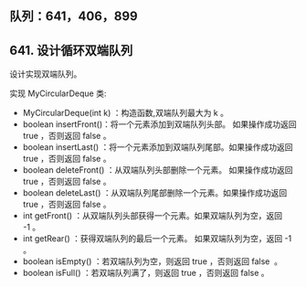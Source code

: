## 队列：641，406，899

## 641. 设计循环双端队列
设计实现双端队列。

实现 MyCircularDeque 类:

- MyCircularDeque(int k) ：构造函数,双端队列最大为 k 。
- boolean insertFront()：将一个元素添加到双端队列头部。 如果操作成功返回 true ，否则返回 false 。
- boolean insertLast() ：将一个元素添加到双端队列尾部。如果操作成功返回 true ，否则返回 false 。
- boolean deleteFront() ：从双端队列头部删除一个元素。 如果操作成功返回 true ，否则返回 false 。
- boolean deleteLast() ：从双端队列尾部删除一个元素。如果操作成功返回 true ，否则返回 false 。
- int getFront() ：从双端队列头部获得一个元素。如果双端队列为空，返回 -1 。
- int getRear() ：获得双端队列的最后一个元素。 如果双端队列为空，返回 -1 。
- boolean isEmpty() ：若双端队列为空，则返回 true ，否则返回 false  。
- boolean isFull() ：若双端队列满了，则返回 true ，否则返回 false 。
